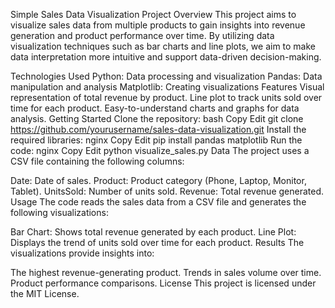 Simple Sales Data Visualization
Project Overview
This project aims to visualize sales data from multiple products to gain insights into revenue generation and product performance over time. By utilizing data visualization techniques such as bar charts and line plots, we aim to make data interpretation more intuitive and support data-driven decision-making.

Technologies Used
Python: Data processing and visualization
Pandas: Data manipulation and analysis
Matplotlib: Creating visualizations
Features
Visual representation of total revenue by product.
Line plot to track units sold over time for each product.
Easy-to-understand charts and graphs for data analysis.
Getting Started
Clone the repository:
bash
Copy
Edit
git clone https://github.com/yourusername/sales-data-visualization.git
Install the required libraries:
nginx
Copy
Edit
pip install pandas matplotlib
Run the code:
nginx
Copy
Edit
python visualize_sales.py
Data
The project uses a CSV file containing the following columns:

Date: Date of sales.
Product: Product category (Phone, Laptop, Monitor, Tablet).
UnitsSold: Number of units sold.
Revenue: Total revenue generated.
Usage
The code reads the sales data from a CSV file and generates the following visualizations:

Bar Chart: Shows total revenue generated by each product.
Line Plot: Displays the trend of units sold over time for each product.
Results
The visualizations provide insights into:

The highest revenue-generating product.
Trends in sales volume over time.
Product performance comparisons.
License
This project is licensed under the MIT License.
